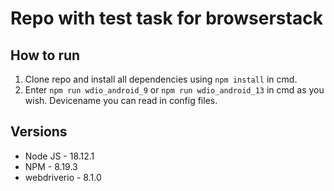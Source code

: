 # Repo with test task for browserstack

## How to run
1. Clone repo and install all dependencies using ```npm install``` in cmd.
2. Enter ```npm run wdio_android_9``` or ```npm run wdio_android_13``` in cmd as you wish. Devicename you can read in config files.

## Versions
* Node JS - 18.12.1
* NPM - 8.19.3
* webdriverio - 8.1.0
